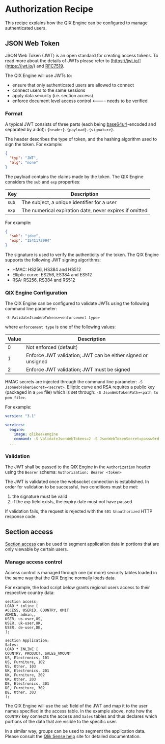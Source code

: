 # Authorization Recipe

This recipe explains how the QIX Engine can be configured to manage authenticated users.

## JSON Web Token

JSON Web Token (JWT) is an open standard for creating access tokens. To read more about the details of JWTs please
refer to [https://jwt.io/](https://jwt.io/) and [RFC7519](https://tools.ietf.org/html/rfc7519).

The QIX Engine will use JWTs to:

- ensure that only authenticated users are allowed to connect
- connect users to the same sessions
- apply data security (i.e. section access)
- enforce document level access control <---- needs to be verified

### Format

A typical JWT consists of three parts (each being [base64url](https://tools.ietf.org/html/rfc4648#section-5)-encoded
and separated by a dot): `{header}.{payload}.{signature}`.

The header describes the type of token, and the hashing algorithm used to sign the token. For example:

```json
{
  "typ": "JWT",
  "alg": "none"
}
```

The payload contains the claims made by the token. The QIX Engine considers the `sub` and `exp` properties:

| Key | Description |
| -----|------------|
| `sub` | The subject, a unique identifier for a user |
| `exp` | The numerical expiration date, never expires if omitted |

For example:

```json
{
  "sub": "jdoe",
  "exp": "1541173994"
}
```

The signature is used to verify the authenticity of the token. The QIX Engine supports the following JWT signing
algorithms:

- HMAC: HS256, HS384 and HS512
- Elliptic curve: ES256, ES384 and ES512
- RSA: RS256, RS384 and RS512

### QIX Engine Configuration

The QIX Engine can be configured to validate JWTs using the following command line parameter:

`-S ValidateJsonWebTokens=<enforcement type>`

where `enforcement type` is one of the following values:

| Value | Description |
|---|---|
| 0 | Not enforced (default) |
| 1 | Enforce JWT validation; JWT can be either signed or unsigned |
| 2 | Enforce JWT validation; JWT must be signed |

HMAC secrets are injected through the command line parameter: `-S JsonWebTokenSecret=<secret>`. Elliptic curve and RSA
requires a public key (packaged in a `pem` file)  which is set through: `-S JsonWebTokenPath=<path to pem file>`.

For example:

```yaml
version: "3.1"

services:
  engine:
    image: qlikea/engine
    command: -S ValidateJsonWebTokens=2 -S JsonWebTokenSecret=passw0rd
  ...
```

### Validation

The JWT shall be passed to the QIX Engine in the `Authorization` header using the `Bearer` schema:
`Authorization: Bearer <token>`

The JWT is validated once the websocket connection is established. In order for validation to be successful, two
conditions must be met:

1. the signature must be valid
1. if the `exp` field exists, the expiry date must not have passed

If validation fails, the request is rejected with the `401 Unauthorized` HTTP response code.

## Section access

[Section access](http://help.qlik.com/en-US/sense/September2017/Subsystems/Hub/Content/Scripting/Security/manage-security-with-section-access.htm)
can be used to segment application data in portions that are only viewable by certain users.

### Manage access control

Access control is managed through one (or more) security tables loaded in the same way that the QIX Engine normally
loads data.

For example, the load script below grants regional users access to their respective country data:

```none
section access;
LOAD * inline [
ACCESS, USERID, COUNTRY, OMIT
ADMIN, admin,,
USER, us-user,US,
USER, uk-user,UK,
USER, de-user,DE,
];

section Application;
Sales:
LOAD * INLINE [
COUNTRY, PRODUCT, SALES_AMOUNT
US, Electronics, 101
US, Furniture, 102
US, Other, 103
UK, Electronics, 201
UK, Furniture, 202
UK, Other, 203
DE, Electronics, 301
DE, Furniture, 302
DE, Other, 303
];
```

The QIX Engine will use the `sub` field of the JWT and map it to the user names specified in the access table. In the
example above, note how the `COUNTRY` key connects the access and `Sales` tables and thus declares which portions of
the data that are visible to the specific user.

In a similar way, groups can be used to segment the application data.
Please consult the [Qlik Sense help](http://help.qlik.com/en-US/sense/September2017/Subsystems/Hub/Content/Scripting/Security/manage-security-with-section-access.htm)
site for detailed documentation.

